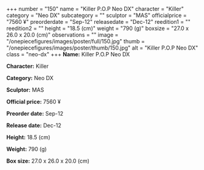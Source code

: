 +++
number = "150"
name = "Killer P.O.P Neo DX"
character = "Killer"
category = "Neo DX"
subcategory = ""
sculptor = "MAS"
officialprice = "7560 ¥"
preorderdate = "Sep-12"
releasedate = "Dec-12"
reedition1 = ""
reedition2 = ""
height = "18.5 (cm)"
weight = "790 (g)"
boxsize = "27.0 x 26.0 x 20.0 (cm)"
observations = ""
image = "/onepiecefigures/images/poster/full/150.jpg"
thumb = "/onepiecefigures/images/poster/thumb/150.jpg"
alt = "Killer P.O.P Neo DX"
class = "neo-dx"
+++
**Name:** Killer P.O.P Neo DX

**Character:** Killer

**Category:** Neo DX 

**Sculptor:** MAS

**Official price:** 7560 ¥

**Preorder date:** Sep-12

**Release date:** Dec-12

**Height:** 18.5 (cm)

**Weight:** 790 (g)

**Box size:** 27.0 x 26.0 x 20.0 (cm)
